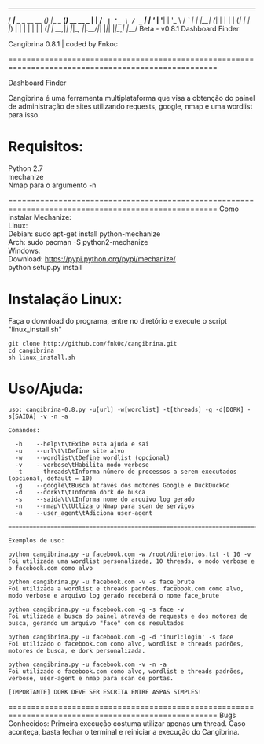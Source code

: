    ____                  _ _          _             
  / ___|__ _ _ __   __ _(_) |__  _ __(_)_ __   __ _ 
 | |   / _` | '_ \ / _` | | '_ \| '__| | '_ \ / _` |
 | |__| (_| | | | | (_| | | |_) | |  | | | | | (_| |
  \____\__,_|_| |_|\__, |_|_.__/|_|  |_|_| |_|\__,_|
                   |___/               Beta - v0.8.1
  Dashboard Finder

  Cangibrina 0.8.1 | coded by Fnkoc
	  
====================================================================================================

Dashboard Finder 
 
Cangibrina é uma ferramenta multiplataforma que visa a obtenção do painel de administração de sites 
utilizando requests, google, nmap e uma wordlist para isso. 

Requisitos:  
====================================================================================================
Python 2.7    
mechanize    
Nmap para o argumento -n    

====================================================================================================
Como instalar Mechanize:     
Linux:     
        Debian: sudo apt-get install python-mechanize     
        Arch: sudo pacman -S python2-mechanize     
Windows:       
        Download: https://pypi.python.org/pypi/mechanize/     
        python setup.py install     

Instalação Linux:
====================================================================================================     
Faça o download do programa, entre no diretório e execute o script "linux_install.sh"

	git clone http://github.com/fnk0c/cangibrina.git
	cd cangibrina
	sh linux_install.sh

Uso/Ajuda:
====================================================================================================     
	uso: cangibrina-0.8.py -u[url] -w[wordlist] -t[threads] -g -d[DORK] -s[SAIDA] -v -n -a

	Comandos:

	  -h	--help\t\tExibe esta ajuda e sai
	  -u	--url\t\tDefine site alvo
	  -w	--wordlist\tDefine wordlist (opcional)
	  -v	--verbose\tHabilita modo verbose
	  -t	--threads\tInforma número de processos a serem executados (opcional, default = 10)
	  -g	--google\tBusca através dos motores Google e DuckDuckGo
	  -d	--dork\t\tInforma dork de busca
	  -s	--saida\t\tInforma nome do arquivo log gerado
	  -n	--nmap\t\tUtliza o Nmap para scan de serviços
	  -a	--user_agent\tAdiciona user-agent

	===============================================================================

	Exemplos de uso:

	python cangibrina.py -u facebook.com -w /root/diretorios.txt -t 10 -v
	Foi utilizada uma wordlist personalizada, 10 threads, o modo verbose e o facebook.com como alvo

	python cangibrina.py -u facebook.com -v -s face_brute
	Foi utilizada a wordlist e threads padrões. facebook.com como alvo, modo verbose e arquivo log gerado receberá o nome face_brute

	python cangibrina.py -u facebook.com -g -s face -v
	Foi utilizada a busca do painel através de requests e dos motores de busca, gerando um arquivo "face" com os resultados

	python cangibrina.py -u facebook.com -g -d 'inurl:login' -s face
	Foi utilizado o facebook.com como alvo, wordlist e threads padrões, motores de busca, e dork personalizada.

	python cangibrina.py -u facebook.com -v -n -a
	Foi utilizado o facebook.com como alvo, wordlist e threads padrões, verbose, user-agent e nmap para scan de portas.

	[IMPORTANTE] DORK DEVE SER ESCRITA ENTRE ASPAS SIMPLES!
     

====================================================================================================
Bugs Conhecidos: 
Primeira execução costuma utilizar apenas um thread. Caso aconteça, basta fechar o terminal e
reiniciar a execução do Cangibrina.
